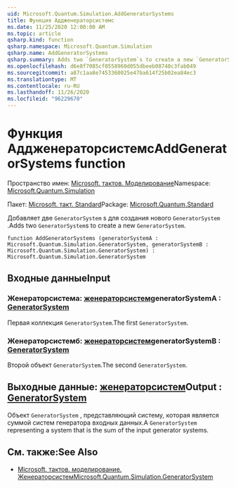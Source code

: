 ```yaml
---
uid: Microsoft.Quantum.Simulation.AddGeneratorSystems
title: Функция Аддженераторсистемс
ms.date: 11/25/2020 12:00:00 AM
ms.topic: article
qsharp.kind: function
qsharp.namespace: Microsoft.Quantum.Simulation
qsharp.name: AddGeneratorSystems
qsharp.summary: Adds two `GeneratorSystem`s to create a new `GeneratorSystem`.
ms.openlocfilehash: d6e8f7085cf0558960d055dbeeb08740c3fab049
ms.sourcegitcommit: a87c1aa8e7453360025e47ba614f25b02ea84ec3
ms.translationtype: MT
ms.contentlocale: ru-RU
ms.lasthandoff: 11/26/2020
ms.locfileid: "96229670"
---
```

# <a name="addgeneratorsystems-function"></a><span data-ttu-id="cea9a-102">Функция Аддженераторсистемс</span><span class="sxs-lookup"><span data-stu-id="cea9a-102">AddGeneratorSystems function</span></span>

<span data-ttu-id="cea9a-103">Пространство имен: [Microsoft. тактов. Моделирование](xref:Microsoft.Quantum.Simulation)</span><span class="sxs-lookup"><span data-stu-id="cea9a-103">Namespace: [Microsoft.Quantum.Simulation](xref:Microsoft.Quantum.Simulation)</span></span>

<span data-ttu-id="cea9a-104">Пакет: [Microsoft. такт. Standard](https://nuget.org/packages/Microsoft.Quantum.Standard)</span><span class="sxs-lookup"><span data-stu-id="cea9a-104">Package: [Microsoft.Quantum.Standard](https://nuget.org/packages/Microsoft.Quantum.Standard)</span></span>


<span data-ttu-id="cea9a-105">Добавляет две `GeneratorSystem` s для создания нового `GeneratorSystem` .</span><span class="sxs-lookup"><span data-stu-id="cea9a-105">Adds two `GeneratorSystem`s to create a new `GeneratorSystem`.</span></span>

```qsharp
function AddGeneratorSystems (generatorSystemA : Microsoft.Quantum.Simulation.GeneratorSystem, generatorSystemB : Microsoft.Quantum.Simulation.GeneratorSystem) : Microsoft.Quantum.Simulation.GeneratorSystem
```


## <a name="input"></a><span data-ttu-id="cea9a-106">Входные данные</span><span class="sxs-lookup"><span data-stu-id="cea9a-106">Input</span></span>

### <a name="generatorsystema--generatorsystem"></a><span data-ttu-id="cea9a-107">Женераторсистема: [женераторсистем](xref:Microsoft.Quantum.Simulation.GeneratorSystem)</span><span class="sxs-lookup"><span data-stu-id="cea9a-107">generatorSystemA : [GeneratorSystem](xref:Microsoft.Quantum.Simulation.GeneratorSystem)</span></span>

<span data-ttu-id="cea9a-108">Первая коллекция `GeneratorSystem`.</span><span class="sxs-lookup"><span data-stu-id="cea9a-108">The first `GeneratorSystem`.</span></span>


### <a name="generatorsystemb--generatorsystem"></a><span data-ttu-id="cea9a-109">Женераторсистемб: [женераторсистем](xref:Microsoft.Quantum.Simulation.GeneratorSystem)</span><span class="sxs-lookup"><span data-stu-id="cea9a-109">generatorSystemB : [GeneratorSystem](xref:Microsoft.Quantum.Simulation.GeneratorSystem)</span></span>

<span data-ttu-id="cea9a-110">Второй объект `GeneratorSystem`.</span><span class="sxs-lookup"><span data-stu-id="cea9a-110">The second `GeneratorSystem`.</span></span>



## <a name="output--generatorsystem"></a><span data-ttu-id="cea9a-111">Выходные данные: [женераторсистем](xref:Microsoft.Quantum.Simulation.GeneratorSystem)</span><span class="sxs-lookup"><span data-stu-id="cea9a-111">Output : [GeneratorSystem](xref:Microsoft.Quantum.Simulation.GeneratorSystem)</span></span>

<span data-ttu-id="cea9a-112">Объект `GeneratorSystem` , представляющий систему, которая является суммой систем генератора входных данных.</span><span class="sxs-lookup"><span data-stu-id="cea9a-112">A `GeneratorSystem` representing a system that is the sum of the input generator systems.</span></span>

## <a name="see-also"></a><span data-ttu-id="cea9a-113">См. также:</span><span class="sxs-lookup"><span data-stu-id="cea9a-113">See Also</span></span>

- [<span data-ttu-id="cea9a-114">Microsoft. тактов. моделирование. Женераторсистем</span><span class="sxs-lookup"><span data-stu-id="cea9a-114">Microsoft.Quantum.Simulation.GeneratorSystem</span></span>](xref:Microsoft.Quantum.Simulation.GeneratorSystem)